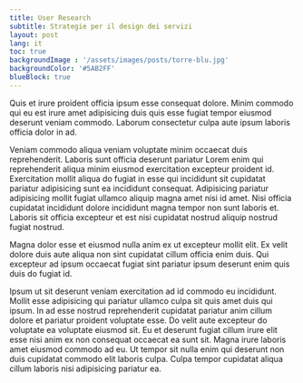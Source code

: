 ```yaml
---
title: User Research
subtitle: Strategie per il design dei servizi
layout: post
lang: it
toc: true
backgroundImage : '/assets/images/posts/torre-blu.jpg'
backgroundColor: '#5AB2FF'
blueBlock: true
---
```


Quis et irure proident officia ipsum esse consequat dolore. Minim commodo qui eu est irure amet adipisicing duis quis esse fugiat tempor eiusmod deserunt veniam commodo. Laborum consectetur culpa aute ipsum laboris officia dolor in ad.

Veniam commodo aliqua veniam voluptate minim occaecat duis reprehenderit. Laboris sunt officia deserunt pariatur Lorem enim qui reprehenderit aliqua minim eiusmod exercitation excepteur proident id. Exercitation mollit aliqua do fugiat in esse qui incididunt sit cupidatat pariatur adipisicing sunt ea incididunt consequat. Adipisicing pariatur adipisicing mollit fugiat ullamco aliquip magna amet nisi id amet. Nisi officia cupidatat incididunt dolore incididunt magna tempor non sunt laboris et. Laboris sit officia excepteur et est nisi cupidatat nostrud aliquip nostrud fugiat nostrud.

Magna dolor esse et eiusmod nulla anim ex ut excepteur mollit elit. Ex velit dolore duis aute aliqua non sint cupidatat cillum officia enim duis. Qui excepteur ad ipsum occaecat fugiat sint pariatur ipsum deserunt enim quis duis do fugiat id.

Ipsum ut sit deserunt veniam exercitation ad id commodo eu incididunt. Mollit esse adipisicing qui pariatur ullamco culpa sit quis amet duis qui ipsum. In ad esse nostrud reprehenderit cupidatat pariatur anim cillum dolore et pariatur proident voluptate esse. Do velit aute excepteur do voluptate ea voluptate eiusmod sit. Eu et deserunt fugiat cillum irure elit esse nisi anim ex non consequat occaecat ea sunt sit. Magna irure laboris amet eiusmod commodo ad eu. Ut tempor sit nulla enim qui deserunt non duis cupidatat commodo elit laboris culpa. Culpa tempor cupidatat aliqua cillum laboris nisi adipisicing pariatur ea.
